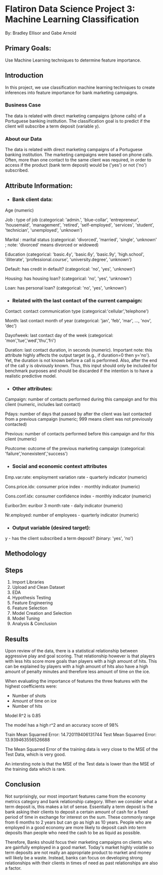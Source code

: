 # Flatiron Data Science Project 3: Machine Learning Classification
By: Bradley Ellisor and Gabe Arnold

## Primary Goals:
Use Machine Learning techniques to determine feature importance.

## Introduction
In this project, we use classification machine learning techniques to create inferences into feature importance for bank marketing campaigns. 

### Business Case
The data is related with direct marketing campaigns (phone calls) of a Portuguese banking institution. The classification goal is to predict if the client will subscribe a term deposit (variable y).

### About our Data
The data is related with direct marketing campaigns of a Portuguese banking institution. The marketing campaigns were based on phone calls. Often, more than one contact to the same client was required, in order to access if the product (bank term deposit) would be ('yes') or not ('no') subscribed.

## Attribute Information:

* ### Bank client data:

Age (numeric)

Job : type of job (categorical: 'admin.', 'blue-collar', 'entrepreneur', 'housemaid', 'management', 'retired', 'self-employed', 'services', 'student', 'technician', 'unemployed', 'unknown')

Marital : marital status (categorical: 'divorced', 'married', 'single', 'unknown' ; note: 'divorced' means divorced or widowed)

Education (categorical: 'basic.4y', 'basic.6y', 'basic.9y', 'high.school', 'illiterate', 'professional.course', 'university.degree', 'unknown')

Default: has credit in default? (categorical: 'no', 'yes', 'unknown')

Housing: has housing loan? (categorical: 'no', 'yes', 'unknown')

Loan: has personal loan? (categorical: 'no', 'yes', 'unknown')

* ###  Related with the last contact of the current campaign:

Contact: contact communication type (categorical:'cellular','telephone')

Month: last contact month of year (categorical: 'jan', 'feb', 'mar',
…, 'nov', 'dec')

Dayofweek: last contact day of the week (categorical:
'mon','tue','wed','thu','fri')

Duration: last contact duration, in seconds (numeric). Important
note: this attribute highly affects the output target (e.g., if
duration=0 then y='no'). Yet, the duration is not known before a call
is performed. Also, after the end of the call y is obviously known.
Thus, this input should only be included for benchmark purposes and
should be discarded if the intention is to have a realistic
predictive model.


* ###  Other attributes:

Campaign: number of contacts performed during this campaign and for
this client (numeric, includes last contact)

Pdays: number of days that passed by after the client was last
contacted from a previous campaign (numeric; 999 means client was not
previously contacted)

Previous: number of contacts performed before this campaign and for
this client (numeric)

Poutcome: outcome of the previous marketing campaign (categorical:
'failure','nonexistent','success')

* ### Social and economic context attributes

Emp.var.rate: employment variation rate - quarterly indicator
(numeric)

Cons.price.idx: consumer price index - monthly indicator (numeric)

Cons.conf.idx: consumer confidence index - monthly indicator
(numeric)

Euribor3m: euribor 3 month rate - daily indicator (numeric)

Nr.employed: number of employees - quarterly indicator (numeric)

* ###  Output variable (desired target):

y - has the client subscribed a term deposit? (binary: 'yes', 'no')



## Methodology
## Steps

1. Import Libraries
2. Upload and Clean Dataset
3. EDA
4. Hypothesis Testing
5. Feature Engineering
6. Feature Selection
7. Model Creation and Selection
8. Model Tuning
9. Analysis & Conclusion

## Results
Upon review of the data, there is a statistical relationship between aggressive play and goal scoring. That relationship however is that players with less hits score more goals than players with a high amount of hits. This can be explained by players with a high amount of hits also have a high amount of penalty minutes and therefore less amount of time on the ice. 

When evaluating the importance of features the three features with the highest coefficients were:

* Number of shots
* Amount of time on ice
* Number of hits

Model R^2 is 0.85

The model has a high r^2 and an accuracy score of 98%

Train Mean Squarred Error: 14.720119406131744
Test Mean Squarred Error: 13.939463556526688

The Mean Squarred Error of the training data is very close to the MSE of the Test Data, which is very good. 

An intersting note is that the MSE of the Test data is lower than the MSE of the training data which is rare.




## Conclusion
Not surprisingly, our most important features came from the economy metrics category and bank relationship category. When we consider what a term deposit is,  this makes a lot of sense. Essentially a term deposit is the bank asking their clients to deposit a certain amount of cash for a fixed period of time in exchange for interest on the sum. These commonly range from 6 months to 2 years but can go as high as 10 years. People who are employed in a good economy are more likely to deposit cash into term deposits than people who need the cash to be as liquid as possible. 

Therefore, Banks should focus their marketing campaigns on clients who are gainfully employed in a good market. Today's market highly volatile so term deposits are not really an appropriate product to market and money will likely be a waste. Instead, banks can focus on developing strong relationships with their clients in times of need as past relationships are also a factor. 





